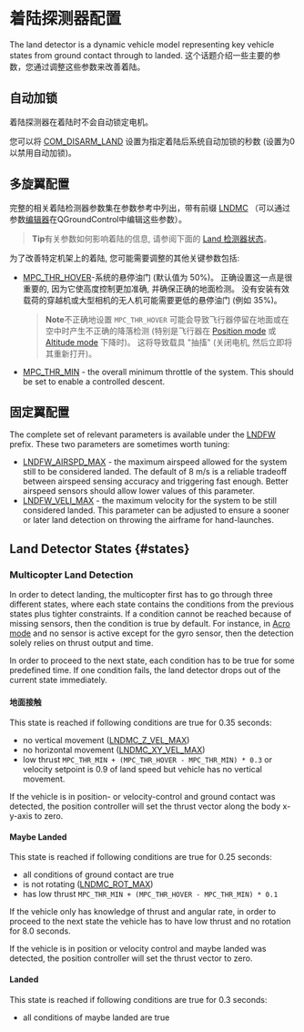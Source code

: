 # 着陆探测器配置

The land detector is a dynamic vehicle model representing key vehicle states from ground contact through to landed. 这个话题介绍一些主要的参数，您通过调整这些参数来改善着陆。

## 自动加锁

着陆探测器在着陆时不会自动锁定电机。

您可以将 [COM_DISARM_LAND](../advanced_config/parameter_reference.md#COM_DISARM_LAND) 设置为指定着陆后系统自动加锁的秒数 (设置为0以禁用自动加锁)。

## 多旋翼配置

完整的相关着陆检测器参数集在参数参考中列出，带有前缀 [LNDMC](../advanced_config/parameter_reference.md#land-detector) （可以通过参数[编辑器](../advanced_config/parameters.md)在QGroundControl中编辑这些参数）。

> **Tip**有关参数如何影响着陆的信息, 请参阅下面的 [Land 检测器状态](#states)。

为了改善特定机架上的着陆, 您可能需要调整的其他关键参数包括:

- [MPC_THR_HOVER](../advanced_config/parameter_reference.md#MPC_THR_HOVER)-系统的悬停油门 (默认值为 50%)。 正确设置这一点是很重要的, 因为它使高度控制更加准确, 并确保正确的地面检测。 没有安装有效载荷的穿越机或大型相机的无人机可能需要更低的悬停油门 (例如 35%)。
    
    > **Note**不正确地设置 `MPC_THR_HOVER` 可能会导致飞行器停留在地面或在空中时产生不正确的降落检测 (特别是飞行器在 [Position mode](../flight_modes/position_mc.md) 或 [Altitude mode](../flight_modes/altitude_mc.md) 下降时)。 这将导致载具 "抽搐" (关闭电机, 然后立即将其重新打开)。

- [MPC_THR_MIN](../advanced_config/parameter_reference.md#MPC_THR_MIN) - the overall minimum throttle of the system. This should be set to enable a controlled descent.

## 固定翼配置

The complete set of relevant parameters is available under the [LNDFW](../advanced_config/parameter_reference.md#land-detector) prefix. These two parameters are sometimes worth tuning:

- [LNDFW_AIRSPD_MAX](../advanced_config/parameter_reference.md#LNDFW_AIRSPD_MAX) - the maximum airspeed allowed for the system still to be considered landed. The default of 8 m/s is a reliable tradeoff between airspeed sensing accuracy and triggering fast enough. Better airspeed sensors should allow lower values of this parameter.
- [LNDFW_VELI_MAX](../advanced_config/parameter_reference.md#LNDFW_VELI_MAX) - the maximum velocity for the system to be still considered landed. This parameter can be adjusted to ensure a sooner or later land detection on throwing the airframe for hand-launches.

## Land Detector States {#states}

### Multicopter Land Detection

In order to detect landing, the multicopter first has to go through three different states, where each state contains the conditions from the previous states plus tighter constraints. If a condition cannot be reached because of missing sensors, then the condition is true by default. For instance, in [Acro mode](../flight_modes/acro_mc.md) and no sensor is active except for the gyro sensor, then the detection solely relies on thrust output and time.

In order to proceed to the next state, each condition has to be true for some predefined time. If one condition fails, the land detector drops out of the current state immediately.

#### 地面接触

This state is reached if following conditions are true for 0.35 seconds:

- no vertical movement ([LNDMC_Z_VEL_MAX](../advanced_config/parameter_reference.md#LNDMC_Z_VEL_MAX))
- no horizontal movement ([LNDMC_XY_VEL_MAX](../advanced_config/parameter_reference.md#LNDMC_XY_VEL_MAX))
- low thrust `MPC_THR_MIN + (MPC_THR_HOVER - MPC_THR_MIN) * 0.3` or velocity setpoint is 0.9 of land speed but vehicle has no vertical movement.

If the vehicle is in position- or velocity-control and ground contact was detected, the position controller will set the thrust vector along the body x-y-axis to zero.

#### Maybe Landed

This state is reached if following conditions are true for 0.25 seconds:

- all conditions of ground contact are true
- is not rotating ([LNDMC_ROT_MAX](../advanced_config/parameter_reference.md#LNDMC_ROT_MAX))
- has low thrust `MPC_THR_MIN + (MPC_THR_HOVER - MPC_THR_MIN) * 0.1`

If the vehicle only has knowledge of thrust and angular rate, in order to proceed to the next state the vehicle has to have low thrust and no rotation for 8.0 seconds.

If the vehicle is in position or velocity control and maybe landed was detected, the position controller will set the thrust vector to zero.

#### Landed

This state is reached if following conditions are true for 0.3 seconds:

- all conditions of maybe landed are true